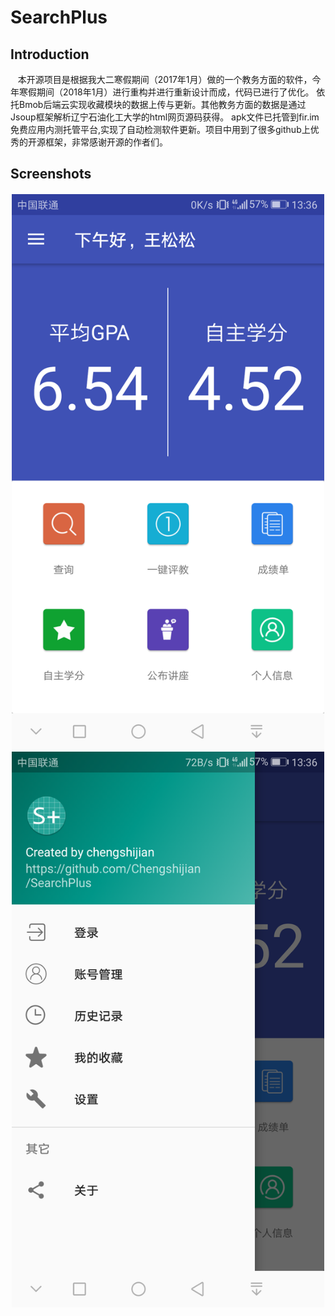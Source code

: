 SearchPlus
==

Introduction
-

    本开源项目是根据我大二寒假期间（2017年1月）做的一个教务方面的软件，今年寒假期间（2018年1月）进行重构并进行重新设计而成，代码已进行了优化。
    依托Bmob后端云实现收藏模块的数据上传与更新。其他教务方面的数据是通过Jsoup框架解析辽宁石油化工大学的html网页源码获得。
    apk文件已托管到fir.im免费应用内测托管平台,实现了自动检测软件更新。项目中用到了很多github上优秀的开源框架，非常感谢开源的作者们。
    
Screenshots
-


<div style="float:left;border:solid 1px 000;margin:2px;">
 <img src="https://github.com/Chengshijian/SearchPlus/blob/master/screenshots/Screenshot_20180119-133620.png" >
 <img src="https://github.com/Chengshijian/SearchPlus/blob/master/screenshots/Screenshot_20180119-133624.png" >
</div>


